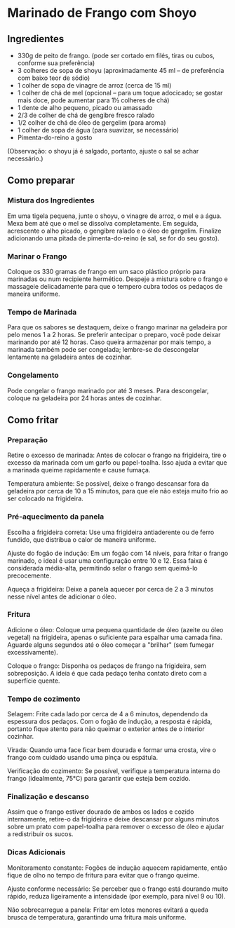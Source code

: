 # Marinado de Frango com Shoyo

## Ingredientes

- 330g de peito de frango. (pode ser cortado em filés, tiras ou cubos, conforme sua preferência)
- 3 colheres de sopa de shoyu (aproximadamente 45 ml – de preferência com baixo teor de sódio)
- 1 colher de sopa de vinagre de arroz (cerca de 15 ml)
- 1 colher de chá de mel (opcional – para um toque adocicado; se gostar mais doce, pode aumentar para 1½ colheres de chá)
- 1 dente de alho pequeno, picado ou amassado
- 2/3 de colher de chá de gengibre fresco ralado
- 1/2 colher de chá de óleo de gergelim (para aroma)
- 1 colher de sopa de água (para suavizar, se necessário)
- Pimenta-do-reino a gosto

(Observação: o shoyu já é salgado, portanto, ajuste o sal se achar necessário.)

## Como preparar

### Mistura dos Ingredientes

Em uma tigela pequena, junte o shoyu, o vinagre de arroz, o mel e a água. Mexa bem até que o mel se dissolva completamente. Em seguida, acrescente o alho picado, o gengibre ralado e o óleo de gergelim. Finalize adicionando uma pitada de pimenta-do-reino (e sal, se for do seu gosto).

### Marinar o Frango

Coloque os 330 gramas de frango em um saco plástico próprio para marinadas ou num recipiente hermético. Despeje a mistura sobre o frango e massageie delicadamente para que o tempero cubra todos os pedaços de maneira uniforme.

### Tempo de Marinada

Para que os sabores se destaquem, deixe o frango marinar na geladeira por pelo menos 1 a 2 horas. Se preferir antecipar o preparo, você pode deixar marinando por até 12 horas. Caso queira armazenar por mais tempo, a marinada também pode ser congelada; lembre-se de descongelar lentamente na geladeira antes de cozinhar.

### Congelamento

Pode congelar o frango marinado por até 3 meses. Para descongelar, coloque na geladeira por 24 horas antes de cozinhar.

## Como fritar

### Preparação

Retire o excesso de marinada: Antes de colocar o frango na frigideira, tire o excesso da marinada com um garfo ou papel-toalha. Isso ajuda a evitar que a marinada queime rapidamente e cause fumaça.

Temperatura ambiente: Se possível, deixe o frango descansar fora da geladeira por cerca de 10 a 15 minutos, para que ele não esteja muito frio ao ser colocado na frigideira.

### Pré-aquecimento da panela

Escolha a frigideira correta: Use uma frigideira antiaderente ou de ferro fundido, que distribua o calor de maneira uniforme.

Ajuste do fogão de indução: Em um fogão com 14 níveis, para fritar o frango marinado, o ideal é usar uma configuração entre 10 e 12. Essa faixa é considerada média-alta, permitindo selar o frango sem queimá-lo precocemente.

Aqueça a frigideira: Deixe a panela aquecer por cerca de 2 a 3 minutos nesse nível antes de adicionar o óleo.

### Fritura

Adicione o óleo: Coloque uma pequena quantidade de óleo (azeite ou óleo vegetal) na frigideira, apenas o suficiente para espalhar uma camada fina. Aguarde alguns segundos até o óleo começar a "brilhar" (sem fumegar excessivamente).

Coloque o frango: Disponha os pedaços de frango na frigideira, sem sobreposição. A ideia é que cada pedaço tenha contato direto com a superfície quente.

### Tempo de cozimento

Selagem: Frite cada lado por cerca de 4 a 6 minutos, dependendo da espessura dos pedaços. Com o fogão de indução, a resposta é rápida, portanto fique atento para não queimar o exterior antes de o interior cozinhar.

Virada: Quando uma face ficar bem dourada e formar uma crosta, vire o frango com cuidado usando uma pinça ou espátula.

Verificação do cozimento: Se possível, verifique a temperatura interna do frango (idealmente, 75°C) para garantir que esteja bem cozido.

### Finalização e descanso

Assim que o frango estiver dourado de ambos os lados e cozido internamente, retire-o da frigideira e deixe descansar por alguns minutos sobre um prato com papel-toalha para remover o excesso de óleo e ajudar a redistribuir os sucos.

### Dicas Adicionais

Monitoramento constante: Fogões de indução aquecem rapidamente, então fique de olho no tempo de fritura para evitar que o frango queime.

Ajuste conforme necessário: Se perceber que o frango está dourando muito rápido, reduza ligeiramente a intensidade (por exemplo, para nível 9 ou 10).

Não sobrecarregue a panela: Fritar em lotes menores evitará a queda brusca de temperatura, garantindo uma fritura mais uniforme.